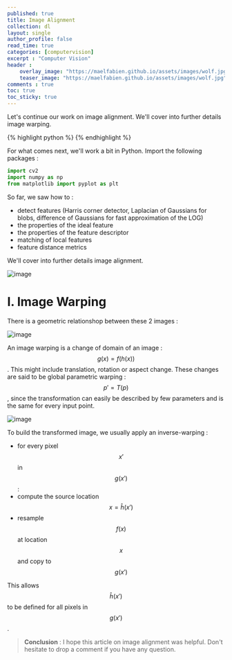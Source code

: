 ```yaml
---
published: true
title: Image Alignment
collection: dl
layout: single
author_profile: false
read_time: true
categories: [computervision]
excerpt : "Computer Vision"
header :
    overlay_image: "https://maelfabien.github.io/assets/images/wolf.jpg"
    teaser_image: "https://maelfabien.github.io/assets/images/wolf.jpg"
comments : true
toc: true
toc_sticky: true
---
```


Let's continue our work on image alignment. We'll cover into further details image warping.

{% highlight python %}
{% endhighlight %}

<script type="text/javascript" async
    src="https://cdn.mathjax.org/mathjax/latest/MathJax.js?config=TeX-MML-AM_CHTML">
</script>

For what comes next, we'll work a bit in Python. Import the following packages :

```python
import cv2
import numpy as np
from matplotlib import pyplot as plt
```

So far, we saw how to :
- detect features (Harris corner detector, Laplacian of Gaussians for blobs, difference of Gaussians for fast approximation of the LOG)
- the properties of the ideal feature
- the properties of the feature descriptor
- matching of local features
- feature distance metrics

We'll cover into further details image alignment.

![image](https://maelfabien.github.io/assets/images/vision_47.png)

# I. Image Warping

There is a geometric relationshop between these 2 images :

![image](https://maelfabien.github.io/assets/images/vision_48.png)

An image warping is a change of domain of an image : $$ g(x) = f(h(x)) $$. This might include translation, rotation or aspect change. These changes are said to be global parametric warping : $$ p' = T(p) $$, since the transformation can easily be described by few parameters and is the same for every input point.

![image](https://maelfabien.github.io/assets/images/vision_49.png)

To build the transformed image, we usually apply an inverse-warping :
- for every pixel $$ x' $$ in $$ g(x') $$ :
- compute the source location $$ x = \hat{h}(x') $$
- resample $$ f(x) $$ at location $$ x $$ and copy to $$ g(x') $$

This allows $$ \hat{h}(x') $$ to be defined for all pixels in $$ g(x') $$.


> **Conclusion** : I hope this article on image alignment was helpful. Don't hesitate to drop a comment if you have any question.
